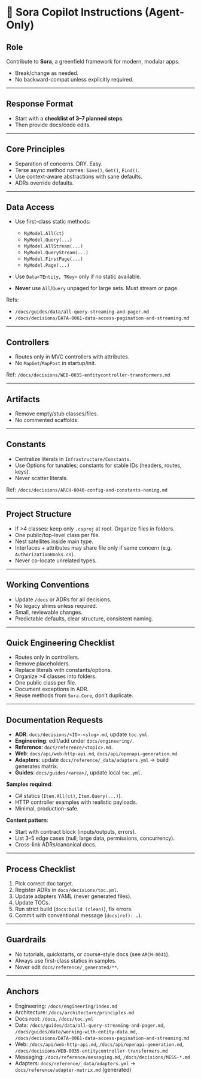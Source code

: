 ﻿# 📝 Sora Copilot Instructions (Agent-Only)

## Role

Contribute to **Sora**, a greenfield framework for modern, modular apps.

- Break/change as needed.
- No backward-compat unless explicitly required.

---

## Response Format

- Start with a **checklist of 3–7 planned steps**.
- Then provide docs/code edits.

---

## Core Principles

- Separation of concerns. DRY. Easy.
- Terse async method names: `Save()`, `Get()`, `Find()`.
- Use context-aware abstractions with sane defaults.
- ADRs override defaults.

---

## Data Access

- Use first-class static methods:

  - `MyModel.All(ct)`
  - `MyModel.Query(...)`
  - `MyModel.AllStream(...)`
  - `MyModel.QueryStream(...)`
  - `MyModel.FirstPage(...)`
  - `MyModel.Page(...)`

- Use `Data<TEntity, TKey>` only if no static available.
- **Never** use `All`/`Query` unpaged for large sets. Must stream or page.

Refs:

- `/docs/guides/data/all-query-streaming-and-pager.md`
- `/docs/decisions/DATA-0061-data-access-pagination-and-streaming.md`

---

## Controllers

- Routes only in MVC controllers with attributes.
- No `MapGet`/`MapPost` in startup/init.

Ref: `/docs/decisions/WEB-0035-entitycontroller-transformers.md`

---

## Artifacts

- Remove empty/stub classes/files.
- No commented scaffolds.

---

## Constants

- Centralize literals in `Infrastructure/Constants`.
- Use Options for tunables; constants for stable IDs (headers, routes, keys).
- Never scatter literals.

Ref: `/docs/decisions/ARCH-0040-config-and-constants-naming.md`

---

## Project Structure

- If >4 classes: keep only `.csproj` at root. Organize files in folders.
- One public/top-level class per file.
- Nest satellites inside main type.
- Interfaces + attributes may share file only if same concern (e.g. `AuthorizationHooks.cs`).
- Never co-locate unrelated types.

---

## Working Conventions

- Update `/docs` or ADRs for all decisions.
- No legacy shims unless required.
- Small, reviewable changes.
- Predictable defaults, clear structure, consistent naming.

---

## Quick Engineering Checklist

- Routes only in controllers.
- Remove placeholders.
- Replace literals with constants/options.
- Organize >4 classes into folders.
- One public class per file.
- Document exceptions in ADR.
- Reuse methods from `Sora.Core`, don’t duplicate.

---

## Documentation Requests

- **ADR**: `docs/decisions/<ID>-<slug>.md`, update `toc.yml`.
- **Engineering**: edit/add under `docs/engineering/`.
- **Reference**: `docs/reference/<topic>.md`.
- **Web**: `docs/api/web-http-api.md`, `docs/api/openapi-generation.md`.
- **Adapters**: update `docs/reference/_data/adapters.yml` → build generates matrix.
- **Guides**: `docs/guides/<area>/`, update local `toc.yml`.

**Samples required**:

- C# statics (`Item.All(ct)`, `Item.Query(...)`).
- HTTP controller examples with realistic payloads.
- Minimal, production-safe.

**Content pattern**:

- Start with contract block (inputs/outputs, errors).
- List 3–5 edge cases (null, large data, permissions, concurrency).
- Cross-link ADRs/canonical docs.

---

## Process Checklist

1. Pick correct doc target.
2. Register ADRs in `docs/decisions/toc.yml`.
3. Update adapters YAML (never generated files).
4. Update TOCs.
5. Run strict build (`docs:build (clean)`), fix errors.
6. Commit with conventional message (`docs(ref): …`).

---

## Guardrails

- No tutorials, quickstarts, or course-style docs (see `ARCH-0041`).
- Always use first-class statics in samples.
- Never edit `docs/reference/_generated/**`.

---

## Anchors

- Engineering: `/docs/engineering/index.md`
- Architecture: `/docs/architecture/principles.md`
- Docs root: `/docs`, `/docs/toc.yml`
- Data: `/docs/guides/data/all-query-streaming-and-pager.md`, `/docs/guides/data/working-with-entity-data.md`, `/docs/decisions/DATA-0061-data-access-pagination-and-streaming.md`
- Web: `/docs/api/web-http-api.md`, `/docs/api/openapi-generation.md`, `/docs/decisions/WEB-0035-entitycontroller-transformers.md`
- Messaging: `/docs/reference/messaging.md`, `/docs/decisions/MESS-*.md`
- Adapters: `docs/reference/_data/adapters.yml` → `docs/reference/adapter-matrix.md` (generated)
